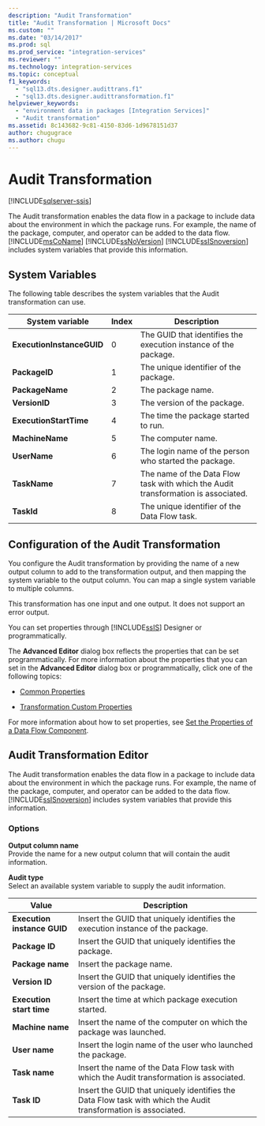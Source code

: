 ```yaml
---
description: "Audit Transformation"
title: "Audit Transformation | Microsoft Docs"
ms.custom: ""
ms.date: "03/14/2017"
ms.prod: sql
ms.prod_service: "integration-services"
ms.reviewer: ""
ms.technology: integration-services
ms.topic: conceptual
f1_keywords: 
  - "sql13.dts.designer.audittrans.f1"
  - "sql13.dts.designer.audittransformation.f1"
helpviewer_keywords: 
  - "environment data in packages [Integration Services]"
  - "Audit transformation"
ms.assetid: 8c143682-9c81-4150-83d6-1d9678151d37
author: chugugrace
ms.author: chugu
---
```

# Audit Transformation

[!INCLUDE[sqlserver-ssis](../../../includes/applies-to-version/sqlserver-ssis.md)]


  The Audit transformation enables the data flow in a package to include data about the environment in which the package runs. For example, the name of the package, computer, and operator can be added to the data flow. [!INCLUDE[msCoName](../../../includes/msconame-md.md)] [!INCLUDE[ssNoVersion](../../../includes/ssnoversion-md.md)] [!INCLUDE[ssISnoversion](../../../includes/ssisnoversion-md.md)] includes system variables that provide this information.  
  
## System Variables  
 The following table describes the system variables that the Audit transformation can use.  
  
|System variable|Index|Description|  
|---------------------|-----------|-----------------|  
|**ExecutionInstanceGUID**|0|The GUID that identifies the execution instance of the package.|  
|**PackageID**|1|The unique identifier of the package.|  
|**PackageName**|2|The package name.|  
|**VersionID**|3|The version of the package.|  
|**ExecutionStartTime**|4|The time the package started to run.|  
|**MachineName**|5|The computer name.|  
|**UserName**|6|The login name of the person who started the package.|  
|**TaskName**|7|The name of the Data Flow task with which the Audit transformation is associated.|  
|**TaskId**|8|The unique identifier of the Data Flow task.|  
  
## Configuration of the Audit Transformation  
 You configure the Audit transformation by providing the name of a new output column to add to the transformation output, and then mapping the system variable to the output column. You can map a single system variable to multiple columns.  
  
 This transformation has one input and one output. It does not support an error output.  
  
 You can set properties through [!INCLUDE[ssIS](../../../includes/ssis-md.md)] Designer or programmatically.  
  
 The **Advanced Editor** dialog box reflects the properties that can be set programmatically. For more information about the properties that you can set in the **Advanced Editor** dialog box or programmatically, click one of the following topics:  
  
-   [Common Properties](https://msdn.microsoft.com/library/51973502-5cc6-4125-9fce-e60fa1b7b796)  
  
-   [Transformation Custom Properties](../../../integration-services/data-flow/transformations/transformation-custom-properties.md)  
  
 For more information about how to set properties, see [Set the Properties of a Data Flow Component](../../../integration-services/data-flow/set-the-properties-of-a-data-flow-component.md).  
  
## Audit Transformation Editor
  The Audit transformation enables the data flow in a package to include data about the environment in which the package runs. For example, the name of the package, computer, and operator can be added to the data flow. [!INCLUDE[ssISnoversion](../../../includes/ssisnoversion-md.md)] includes system variables that provide this information.  
  
### Options  
 **Output column name**  
 Provide the name for a new output column that will contain the audit information.  
  
 **Audit type**  
 Select an available system variable to supply the audit information.  
  
|Value|Description|  
|-----------|-----------------|  
|**Execution instance GUID**|Insert the GUID that uniquely identifies the execution instance of the package.|  
|**Package ID**|Insert the GUID that uniquely identifies the package.|  
|**Package name**|Insert the package name.|  
|**Version ID**|Insert the GUID that uniquely identifies the version of the package.|  
|**Execution start time**|Insert the time at which package execution started.|  
|**Machine name**|Insert the name of the computer on which the package was launched.|  
|**User name**|Insert the login name of the user who launched the package.|  
|**Task name**|Insert the name of the Data Flow task with which the Audit transformation is associated.|  
|**Task ID**|Insert the GUID that uniquely identifies the Data Flow task with which the Audit transformation is associated.|  
  
  
